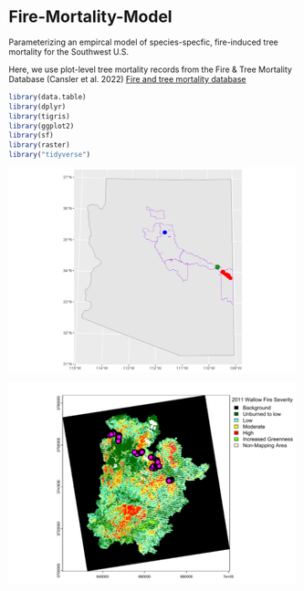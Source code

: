 # Fire-Mortality-Model
Parameterizing an empircal model of species-specfic, fire-induced tree mortality for the Southwest U.S. 

Here, we use plot-level tree mortality records from the Fire & Tree Mortality Database (Cansler et al. 2022) <a href="https://www.fs.usda.gov/rds/archive/catalog/RDS-2020-0001-2">Fire and tree mortality database</a>

``` r
library(data.table)
library(dplyr)
library(tigris)
library(ggplot2)
library(sf)
library(raster)
library("tidyverse")
```
![](imgs/StudyArea.svg)<!-- -->

![](imgs/WallowFireSev_withPlots.svg)<!-- -->
